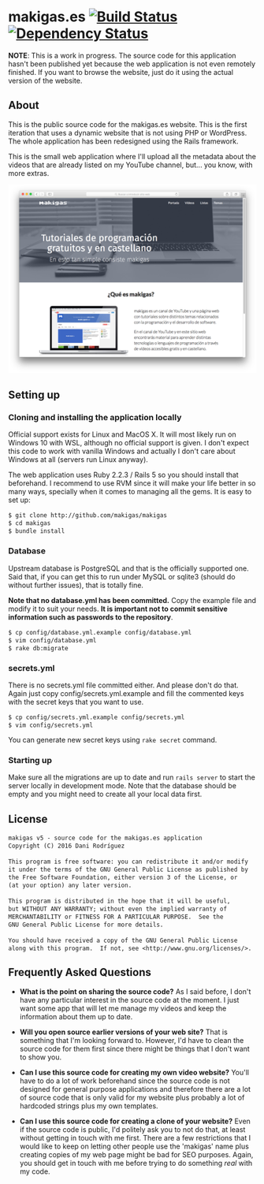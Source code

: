 # makigas.es [![Build Status](https://travis-ci.org/makigas/makigas.svg?branch=master)](https://travis-ci.org/makigas/makigas) [![Dependency Status](https://gemnasium.com/badges/github.com/makigas/makigas.svg)](https://gemnasium.com/github.com/makigas/makigas)

**NOTE**: This is a work in progress. The source code for this application
hasn't been published yet because the web application is not even remotely
finished. If you want to browse the website, just do it using the actual
version of the website.

## About

This is the public source code for the makigas.es website. This is the first
iteration that uses a dynamic website that is not using PHP or WordPress.
The whole application has been redesigned using the Rails framework.

This is the small web application where I'll upload all the metadata about
the videos that are already listed on my YouTube channel, but... you know,
with more extras.

![makigas.es front page](doc/images/front.png)

## Setting up

### Cloning and installing the application locally

Official support exists for Linux and MacOS X. It will most likely run on
Windows 10 with WSL, although no official support is given. I don't expect
this code to work with vanilla Windows and actually I don't care about
Windows at all (servers run Linux anyway).

The web application uses Ruby 2.2.3 / Rails 5 so you should install that
beforehand. I recommend to use RVM since it will make your life better in so
many ways, specially when it comes to managing all the gems. It is easy to
set up:

    $ git clone http://github.com/makigas/makigas
    $ cd makigas
    $ bundle install

### Database

Upstream database is PostgreSQL and that is the officially supported one.
Said that, if you can get this to run under MySQL or sqlite3 (should do without
further issues), that is totally fine.

**Note that no database.yml has been committed.** Copy the example file and
modify it to suit your needs. **It is important not to commit sensitive
information such as passwords to the repository**.

    $ cp config/database.yml.example config/database.yml
    $ vim config/database.yml
    $ rake db:migrate

### secrets.yml

There is no secrets.yml file committed either. And please don't do that. Again
just copy config/secrets.yml.example and fill the commented keys with the
secret keys that you want to use.

    $ cp config/secrets.yml.example config/secrets.yml
    $ vim config/secrets.yml

You can generate new secret keys using `rake secret` command.

### Starting up

Make sure all the migrations are up to date and run `rails server` to start
the server locally in development mode. Note that the database should be
empty and you might need to create all your local data first.


## License

    makigas v5 - source code for the makigas.es application
    Copyright (C) 2016 Dani Rodríguez

    This program is free software: you can redistribute it and/or modify
    it under the terms of the GNU General Public License as published by
    the Free Software Foundation, either version 3 of the License, or
    (at your option) any later version.

    This program is distributed in the hope that it will be useful,
    but WITHOUT ANY WARRANTY; without even the implied warranty of
    MERCHANTABILITY or FITNESS FOR A PARTICULAR PURPOSE.  See the
    GNU General Public License for more details.

    You should have received a copy of the GNU General Public License
    along with this program.  If not, see <http://www.gnu.org/licenses/>.


## Frequently Asked Questions

* **What is the point on sharing the source code?**
  As I said before, I don't have any particular interest in the source code
  at the moment. I just want some app that will let me manage my videos and
  keep the information about them up to date.

* **Will you open source earlier versions of your web site?**
  That is something that I'm looking forward to. However, I'd have to clean
  the source code for them first since there might be things that I don't want
  to show you.

* **Can I use this source code for creating my own video website?**
  You'll have to do a lot of work beforehand since the source code is not
  designed for general purpose applications and therefore there are a lot of
  source code that is only valid for my website plus probably a lot of
  hardcoded strings plus my own templates.

* **Can I use this source code for creating a clone of your website?**
  Even if the source code is public, I'd politely ask you to not do that,
  at least without getting in touch with me first. There are a few restrictions
  that I would like to keep on letting other people use the 'makigas' name
  plus creating copies of my web page might be bad for SEO purposes. Again,
  you should get in touch with me before trying to do something _real_ with
  my code.
